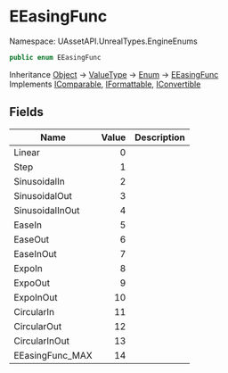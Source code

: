# EEasingFunc

Namespace: UAssetAPI.UnrealTypes.EngineEnums

```csharp
public enum EEasingFunc
```

Inheritance [Object](https://docs.microsoft.com/en-us/dotnet/api/system.object) → [ValueType](https://docs.microsoft.com/en-us/dotnet/api/system.valuetype) → [Enum](https://docs.microsoft.com/en-us/dotnet/api/system.enum) → [EEasingFunc](./uassetapi.unrealtypes.engineenums.eeasingfunc.md)<br>
Implements [IComparable](https://docs.microsoft.com/en-us/dotnet/api/system.icomparable), [IFormattable](https://docs.microsoft.com/en-us/dotnet/api/system.iformattable), [IConvertible](https://docs.microsoft.com/en-us/dotnet/api/system.iconvertible)

## Fields

| Name | Value | Description |
| --- | --: | --- |
| Linear | 0 |  |
| Step | 1 |  |
| SinusoidalIn | 2 |  |
| SinusoidalOut | 3 |  |
| SinusoidalInOut | 4 |  |
| EaseIn | 5 |  |
| EaseOut | 6 |  |
| EaseInOut | 7 |  |
| ExpoIn | 8 |  |
| ExpoOut | 9 |  |
| ExpoInOut | 10 |  |
| CircularIn | 11 |  |
| CircularOut | 12 |  |
| CircularInOut | 13 |  |
| EEasingFunc_MAX | 14 |  |

